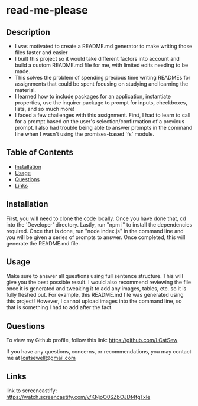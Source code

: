# read-me-please

## Description
    
- I was motivated to create a README.md generator to make  writing those files faster and easier
- I built this project so it would take different factors into account and build a custom README.md file for me, with limited edits needing to be made.
- This solves the problem of spending precious time writing READMEs for assignments that could be spent focusing on studying and learning the material.
- I learned how to include packages for an application, instantiate properties, use the inquirer package to prompt for inputs, checkboxes, lists, and so much more!
- I faced a few challenges with this assignment.  First, I had to learn to call for a prompt based on the user's selection/confirmation of a previous prompt. I also had trouble being able to answer prompts in the command line when I wasn't using the promises-based 'fs' module. 

## Table of Contents

- [Installation](#installation)
- [Usage](#usage)
- [Questions](#questions)
- [Links](#links)

## Installation

First, you will need to clone the code locally. Once you have done that, cd into the 'Developer' directory. Lastly, run "npm i" to install the dependencies required. Once that is done, run "node index.js" in the command line and you will be given a series of prompts to answer. Once completed, this will generate the README.md file.

## Usage

Make sure to answer all questions using full sentence structure. This will give you the best possible result. I would also recommend reviewing the file once it is generated and tweaking it to add any images, tables, etc. so it is fully fleshed out. For example, this README.md file was generated using this project! However, I cannot upload images into the command line, so that is something I had to add after the fact.


## Questions 

To view my Github profile, follow this link: https://github.com/LCatSew

If you have any questions, concerns, or recommendations, you may contact me at lcatsewell@gmail.com 

## Links

link to screencastify: https://watch.screencastify.com/v/KNjoO0SZbOJDt4tgTxle
